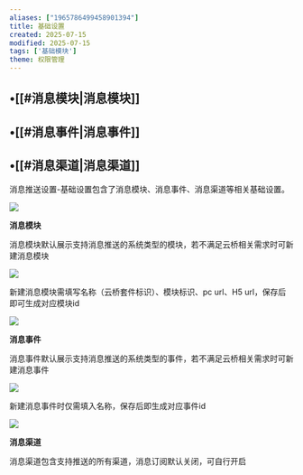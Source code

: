 ```yaml
---
aliases: ["1965786499458901394"]
title: 基础设置
created: 2025-07-15
modified: 2025-07-15
tags: ['基础模块']
theme: 权限管理
---
```


## •[[#消息模块|消息模块]]

## •[[#消息事件|消息事件]]

## •[[#消息渠道|消息渠道]]

消息推送设置-基础设置包含了消息模块、消息事件、消息渠道等相关基础设置。

![](https://myhelpdoc.oss-cn-heyuan.aliyuncs.com/mdimages/7aec42c0b3fc2b770e1d322c7a7de892.jpg)

**消息模块**

消息模块默认展示支持消息推送的系统类型的模块，若不满足云桥相关需求时可新建消息模块

![](https://myhelpdoc.oss-cn-heyuan.aliyuncs.com/mdimages/cc3dcdd9772c1638a3880ee1b92dd6cb.jpg)

新建消息模块需填写名称（云桥套件标识）、模块标识、pc url、H5 url，保存后即可生成对应模块id

![](https://myhelpdoc.oss-cn-heyuan.aliyuncs.com/mdimages/50b54de114cdb2e9e67fa2c2a3813cc3.jpg)

**消息事件**

消息事件默认展示支持消息推送的系统类型的事件，若不满足云桥相关需求时可新建消息事件

![](https://myhelpdoc.oss-cn-heyuan.aliyuncs.com/mdimages/4ad005c827af901b4fe500bc9af46fd7.jpg)

新建消息事件时仅需填入名称，保存后即生成对应事件id

![](https://myhelpdoc.oss-cn-heyuan.aliyuncs.com/mdimages/b3481c51d4876e77542fddc51d9b23c7.jpg)

**消息渠道**

消息渠道包含支持推送的所有渠道，消息订阅默认关闭，可自行开启

